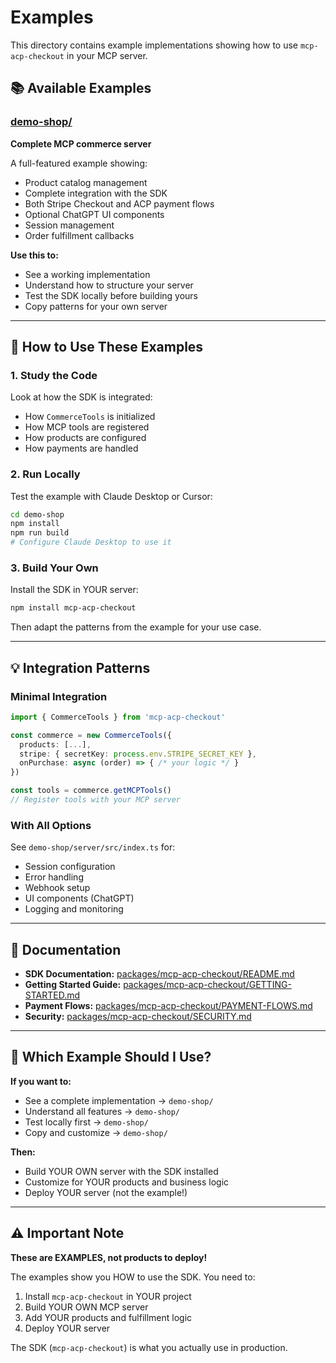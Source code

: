 # Examples

This directory contains example implementations showing how to use `mcp-acp-checkout` in your MCP server.

## 📚 Available Examples

### [demo-shop/](./demo-shop/)
**Complete MCP commerce server**

A full-featured example showing:
- Product catalog management
- Complete integration with the SDK
- Both Stripe Checkout and ACP payment flows
- Optional ChatGPT UI components
- Session management
- Order fulfillment callbacks

**Use this to:**
- See a working implementation
- Understand how to structure your server
- Test the SDK locally before building yours
- Copy patterns for your own server

---

## 🚀 How to Use These Examples

### 1. Study the Code
Look at how the SDK is integrated:
- How `CommerceTools` is initialized
- How MCP tools are registered
- How products are configured
- How payments are handled

### 2. Run Locally
Test the example with Claude Desktop or Cursor:
```bash
cd demo-shop
npm install
npm run build
# Configure Claude Desktop to use it
```

### 3. Build Your Own
Install the SDK in YOUR server:
```bash
npm install mcp-acp-checkout
```

Then adapt the patterns from the example for your use case.

---

## 💡 Integration Patterns

### Minimal Integration
```typescript
import { CommerceTools } from 'mcp-acp-checkout'

const commerce = new CommerceTools({
  products: [...],
  stripe: { secretKey: process.env.STRIPE_SECRET_KEY },
  onPurchase: async (order) => { /* your logic */ }
})

const tools = commerce.getMCPTools()
// Register tools with your MCP server
```

### With All Options
See `demo-shop/server/src/index.ts` for:
- Session configuration
- Error handling
- Webhook setup
- UI components (ChatGPT)
- Logging and monitoring

---

## 📖 Documentation

- **SDK Documentation:** [packages/mcp-acp-checkout/README.md](../packages/mcp-acp-checkout/README.md)
- **Getting Started Guide:** [packages/mcp-acp-checkout/GETTING-STARTED.md](../packages/mcp-acp-checkout/GETTING-STARTED.md)
- **Payment Flows:** [packages/mcp-acp-checkout/PAYMENT-FLOWS.md](../packages/mcp-acp-checkout/PAYMENT-FLOWS.md)
- **Security:** [packages/mcp-acp-checkout/SECURITY.md](../packages/mcp-acp-checkout/SECURITY.md)

---

## 🤔 Which Example Should I Use?

**If you want to:**
- See a complete implementation → `demo-shop/`
- Understand all features → `demo-shop/`
- Test locally first → `demo-shop/`
- Copy and customize → `demo-shop/`

**Then:**
- Build YOUR OWN server with the SDK installed
- Customize for YOUR products and business logic
- Deploy YOUR server (not the example!)

---

## ⚠️ Important Note

**These are EXAMPLES, not products to deploy!**

The examples show you HOW to use the SDK. You need to:
1. Install `mcp-acp-checkout` in YOUR project
2. Build YOUR OWN MCP server
3. Add YOUR products and fulfillment logic
4. Deploy YOUR server

The SDK (`mcp-acp-checkout`) is what you actually use in production.

